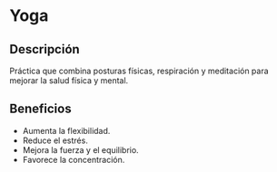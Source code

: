 # Yoga

## Descripción
Práctica que combina posturas físicas, respiración y meditación para mejorar la salud física y mental.

## Beneficios
- Aumenta la flexibilidad.
- Reduce el estrés.
- Mejora la fuerza y el equilibrio.
- Favorece la concentración.